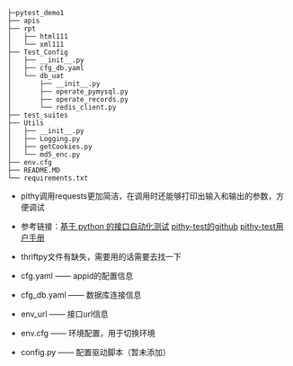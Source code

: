     ├─pytest_demo1
    ├── apis
    ├── rpt
    │   ├── html111
    │   └── xml111
    ├── Test_Config
    │   ├── __init__.py
    │   ├── cfg_db.yaml
    │   └── db_uat
    │       ├── __init__.py
    │       ├── operate_pymysql.py
    │       ├── operate_records.py
    │       └── redis_client.py
    ├── test_suites
    ├── Utils
    │   ├── __init__.py
    │   ├── Logging.py
    │   ├── getCookies.py
    │   └── md5_enc.py
    ├── env.cfg
    ├── README.MD
    └── requirements.txt


* pithy调用requests更加简洁，在调用时还能够打印出输入和输出的参数，方便调试
* 参考链接：[基于 python 的接口自动化测试](https://mp.weixin.qq.com/s?__biz=MzIwNjEwNTQ4Mw%3D%3D&mid=2651577106&idx=1&sn=4c3e7f3a3090fea19ef48d24cdb5211f)
        [pithy-test的github](https://github.com/yuyu1987/pithy-test)
        [pithy-test用户手册](https://pithy-test.readthedocs.io/en/latest/index.html)
* thriftpy文件有缺失，需要用的话需要去找一下


* cfg.yaml —— appid的配置信息
* cfg_db.yaml —— 数据库连接信息
* env_url —— 接口url信息
* env.cfg —— 环境配置，用于切换环境
* config.py —— 配置驱动脚本（暂未添加）





